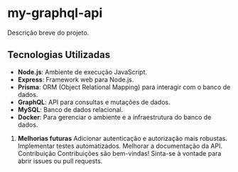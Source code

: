 # my-graphql-api

Descrição breve do projeto.

## Tecnologias Utilizadas

- **Node.js**: Ambiente de execução JavaScript.
- **Express**: Framework web para Node.js.
- **Prisma**: ORM (Object Relational Mapping) para interagir com o banco de dados.
- **GraphQL**: API para consultas e mutações de dados.
- **MySQL**: Banco de dados relacional.
- **Docker**: Para gerenciar o ambiente e a infraestrutura do banco de dados.


1. **Melhorias futuras**
Adicionar autenticação e autorização mais robustas.
Implementar testes automatizados.
Melhorar a documentação da API.
Contribuição
Contribuições são bem-vindas! Sinta-se à vontade para abrir issues ou pull requests.


